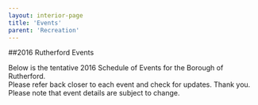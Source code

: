 ```yaml
---
layout: interior-page
title: 'Events'
parent: 'Recreation'
---
```


##2016 Rutherford Events

Below is the tentative 2016 Schedule of Events for the Borough of Rutherford.  
Please refer back closer to each event and check for updates.  Thank you.
Please note that event details are subject to change.



